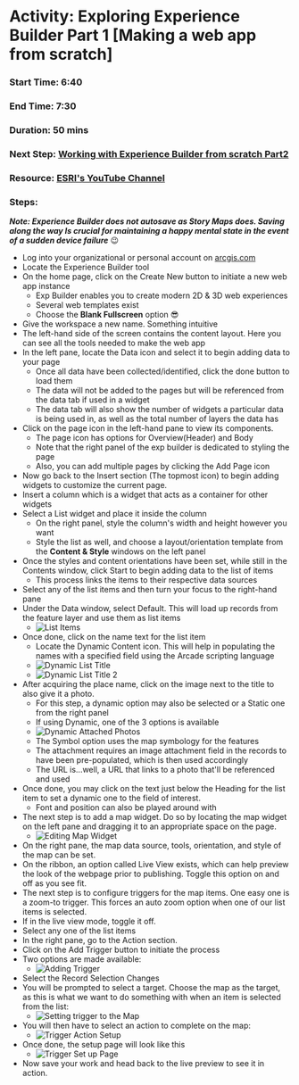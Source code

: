 # Activity: Exploring Experience Builder Part 1 [Making a web app from scratch] 
### Start Time: 6:40
### End Time: 7:30 
### Duration: 50 mins 
### Next Step: [Working with Experience Builder from scratch Part2](https://github.com/reddrabbit/Technical-Dev-Log/blob/main/webSolutions/ExperienceBuilder2.md) 
### Resource: [ESRI's YouTube Channel](https://www.youtube.com/watch?v=zQMBhtQOwwY&t=420s) 

### Steps: 
**_Note: Experience Builder does not autosave as Story Maps does. Saving along the way Is crucial for maintaining a happy mental state in the event of a sudden device failure_** 😉 

+ Log into your organizational or personal account on [arcgis.com](https://arcgis.com) 
+ Locate the Experience Builder tool 
+ On the home page, click on the Create New button to initiate a new web app instance
    + Exp Builder enables you to create modern 2D & 3D web experiences
    + Several web templates exist
    + Choose the **Blank Fullscreen** option 😎
+ Give the workspace a new name. Something intuitive
+ The left-hand side of the screen contains the content layout. Here you can see all the tools needed to make the web app
+ In the left pane, locate the Data icon and select it to begin adding data to your page
    + Once all data have been collected/identified, click the done button to load them
    + The data will not be added to the pages but will be referenced from the data tab if used in a widget
    + The data tab will also show the number of widgets a particular data is being used in, as well as the total number of layers the data has
+ Click on the page icon in the left-hand pane to view its components.
    + The page icon has options for Overview(Header) and Body
    + Note that the right panel of the exp builder is dedicated to styling the page
    + Also, you can add multiple pages by clicking the Add Page icon
+ Now go back to the Insert section (The topmost icon) to begin adding widgets to customize the current page.
+ Insert a column which is a widget that acts as a container for other widgets
+  Select a List widget and place it inside the column
    +  On the right panel, style the column's width and height however you want
    +  Style the list as well, and choose a layout/orientation template from the __Content & Style__ windows on the left panel
+  Once the styles and content orientations have been set, while still in the Contents window, click Start to begin adding data to the list of items
    + This process links the items to their respective data sources
+ Select any of the list items and then turn your focus to the right-hand pane
+ Under the Data window, select Default. This will load up records from the feature layer and use them as list items
    + ![List Items](../photos/webSoln/Exp1.png)
+ Once done, click on the name text for the list item
    + Locate the Dynamic Content icon. This will help in populating the names with a specified field using the Arcade scripting language
    + ![Dynamic List Title](../photos/webSoln/Exp2.png) 
    + ![Dynamic List Title 2](../photos/webSoln/Exp3.png)
+ After acquiring the place name, click on the image next to the title to also give it a photo.
    + For this step, a dynamic option may also be selected or a Static one from the right panel
    + If using Dynamic, one of the 3 options is available
    + ![Dynamic Attached Photos](../photos/webSoln/Exp4.png) 
    + The Symbol option uses the map symbology for the features
    + The attachment requires an image attachment field in the records to have been pre-populated, which is then used accordingly
    + The URL is...well, a URL that links to a photo that'll be referenced and used
+ Once done, you may click on the text just below the Heading for the list item to set a dynamic one to the field of interest.
    + Font and position can also be played around with
+ The next step is to add a map widget. Do so by locating the map widget on the left pane and dragging it to an appropriate space on the page.
    + ![Editing Map Widget](../photos/webSoln/Exp5.png "Map and List Side by Side")
+ On the right pane, the map data source,  tools, orientation, and style of the map can be set.
+ On the ribbon, an option called Live View exists, which can help preview the look of the webpage prior to publishing. Toggle this option on and off as you see fit. 
+ The next step is to configure triggers for the map items. One easy one is a zoom-to trigger. This forces an auto zoom option when one of our list items is selected. 
+ If in the live view mode, toggle it off. 
+ Select any one of the list items 
+ In the right pane, go to the Action section. 
+ Click on the Add Trigger button to initiate the process 
+ Two options are made available: 
    + ![Adding Trigger](../photos/webSoln/Exp6.png) 
+ Select the Record Selection Changes 
+ You will be prompted to select a target. Choose the map as the target, as this is what we want to do something with when an item is selected from the list:
    + ![Setting trigger to the Map](../photos/webSoln/Exp7.png) 
+ You will then have to select an action to complete on the map:
    + ![Trigger Action Setup](../photos/webSoln/Exp8.png) 
+ Once done, the setup page will look like this
    + ![Trigger Set up Page](../photos/webSoln/Exp9.png) 
+ Now save your work and head back to the live preview to see it in action. 

